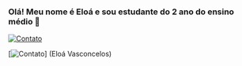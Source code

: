 ### Olá! Meu nome é Eloá e sou estudante do 2 ano do ensino médio  👋

[![Contato](https://img.shields.io/badge/Gmail-D14836?style=for-the-badge&logo=gmail&logoColor=white)](eloavasconcelos.09.vm@gmail.com)


[![Contato](https://img.shields.io/badge/LinkedIn-0077B5?style=for-the-badge&logo=linkedin&logoColor=white)] (Eloá Vasconcelos)